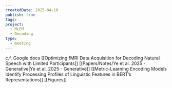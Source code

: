 ```yaml
---
createdDate: 2025-04-10
publish: true
tags: 
project:
  - MLEM
  - Decoding
type:
  - meeting
---
```

c.f. Google docs
[[Optimizing fMRI Data Acquisition for Decoding Natural Speech with Limited Participants]]
[[Papers/Notes/Ye et al. 2025 - Generative|Ye et al. 2025 - Generative]]
[[Metric-Learning Encoding Models Identify Processing Profiles of Linguistic Features in BERT’s Representations]]
[[Figures]]
